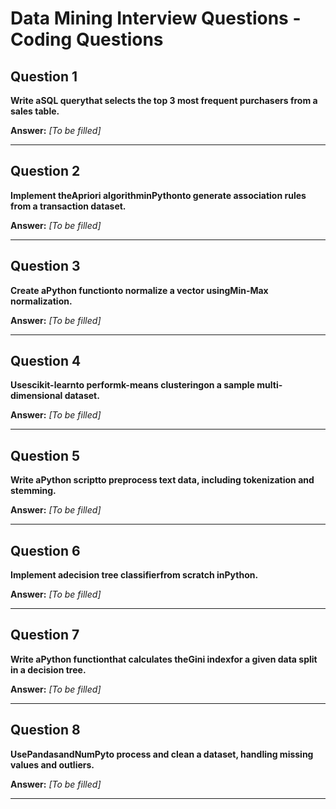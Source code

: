 # Data Mining Interview Questions - Coding Questions

## Question 1

**Write aSQL querythat selects the top 3 most frequent purchasers from a sales table.**

**Answer:** _[To be filled]_

---

## Question 2

**Implement theApriori algorithminPythonto generate association rules from a transaction dataset.**

**Answer:** _[To be filled]_

---

## Question 3

**Create aPython functionto normalize a vector usingMin-Max normalization.**

**Answer:** _[To be filled]_

---

## Question 4

**Usescikit-learnto performk-means clusteringon a sample multi-dimensional dataset.**

**Answer:** _[To be filled]_

---

## Question 5

**Write aPython scriptto preprocess text data, including tokenization and stemming.**

**Answer:** _[To be filled]_

---

## Question 6

**Implement adecision tree classifierfrom scratch inPython.**

**Answer:** _[To be filled]_

---

## Question 7

**Write aPython functionthat calculates theGini indexfor a given data split in a decision tree.**

**Answer:** _[To be filled]_

---

## Question 8

**UsePandasandNumPyto process and clean a dataset, handling missing values and outliers.**

**Answer:** _[To be filled]_

---

